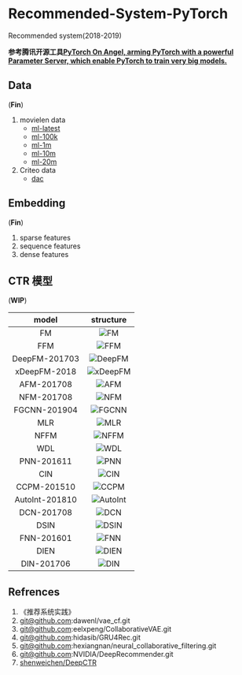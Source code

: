 # Recommended-System-PyTorch

Recommended system(2018-2019)

**参考腾讯开源工具[PyTorch On Angel, arming PyTorch with a powerful Parameter Server, which enable PyTorch to train very big models.](https://github.com/Angel-ML/PyTorch-On-Angel)**

## Data

(**Fin**)

1. movielen data
    - [ml-latest](http://files.grouplens.org/datasets/movielens/ml-latest.zip)
    - [ml-100k](http://files.grouplens.org/datasets/movielens/ml-100k.zip)
    - [ml-1m](http://files.grouplens.org/datasets/movielens/ml-1m.zip)
    - [ml-10m](http://files.grouplens.org/datasets/movielens/ml-10m.zip)
    - [ml-20m](http://files.grouplens.org/datasets/movielens/ml-20m.zi)
2. Criteo data
    - [dac](https://s3-eu-west-1.amazonaws.com/kaggle-display-advertising-challenge-dataset/dac.tar.gz)

## Embedding

(**Fin**)

1. sparse features
2. sequence features
3. dense features

## CTR 模型

(**WIP**)

|     model      |           structure            |
| :------------: | :----------------------------: |
|       FM       |      ![FM](./imgs/FM.png)      |
|      FFM       |     ![FFM](./imgs/FFM.png)     |
| DeepFM-201703  |  ![DeepFM](./imgs/DeepFM.png)  |
|  xDeepFM-2018  | ![xDeepFM](./imgs/xDeepFM.png) |
|   AFM-201708   |     ![AFM](./imgs/AFM.png)     |
|   NFM-201708   |     ![NFM](./imgs/NFM.png)     |
|  FGCNN-201904  |   ![FGCNN](./imgs/FGCNN.png)   |
|      MLR       |     ![MLR](./imgs/MLR.png)     |
|      NFFM      |    ![NFFM](./imgs/NFFM.png)    |
|      WDL       |     ![WDL](./imgs/WDL.png)     |
|   PNN-201611   |     ![PNN](./imgs/PNN.png)     |
|      CIN       |     ![CIN](./imgs/CIN.png)     |
|  CCPM-201510   |    ![CCPM](./imgs/CCPM.png)    |
| AutoInt-201810 | ![AutoInt](./imgs/AutoInt.png) |
|   DCN-201708   |     ![DCN](./imgs/DCN.png)     |
|      DSIN      |    ![DSIN](./imgs/DSIN.png)    |
|   FNN-201601   |     ![FNN](./imgs/FNN.png)     |
|      DIEN      |    ![DIEN](./imgs/DIEN.png)    |
|   DIN-201706   |     ![DIN](./imgs/DIN.png)     |


## Refrences

1. 《推荐系统实践》
2. git@github.com:dawenl/vae_cf.git
3. git@github.com:eelxpeng/CollaborativeVAE.git
4. git@github.com:hidasib/GRU4Rec.git
5. git@github.com:hexiangnan/neural_collaborative_filtering.git
6. git@github.com:NVIDIA/DeepRecommender.git
7. [shenweichen/DeepCTR](https://github.com/shenweichen/DeepCTR)
